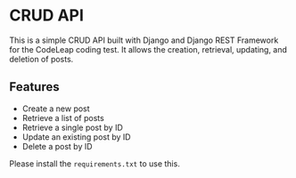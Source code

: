 # CRUD API

This is a simple CRUD API built with Django and Django REST Framework for the CodeLeap coding test. It allows the creation, retrieval, updating, and deletion of posts.

## Features

- Create a new post
- Retrieve a list of posts
- Retrieve a single post by ID
- Update an existing post by ID
- Delete a post by ID

Please install the `requirements.txt` to use this.



